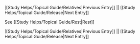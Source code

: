 [[Study Helps/Topical Guide/Relatives|Previous Entry]]  ||  [[Study Helps/Topical Guide/Release|Next Entry]]

 See [[Study Helps/Topical Guide/Rest|Rest]]

[[Study Helps/Topical Guide/Relatives|Previous Entry]]  ||  [[Study Helps/Topical Guide/Release|Next Entry]]